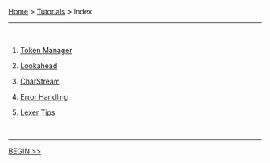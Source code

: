 [Home](../index.md) > [Tutorials](index.md) > Index

---

<br>

1. [Token Manager](token-manager.md)

2. [Lookahead](lookahead.md)

3. [CharStream](charstream.md)

4. [Error Handling](error-handling.md)

5. [Lexer Tips](lexer-tips.md)

<br>

---

[BEGIN >>](token-manager.md)

<br>
